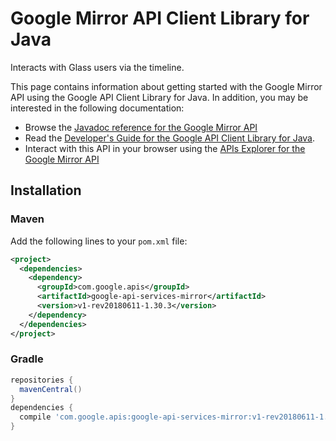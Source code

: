 # Google Mirror API Client Library for Java

Interacts with Glass users via the timeline.

This page contains information about getting started with the Google Mirror API
using the Google API Client Library for Java. In addition, you may be interested
in the following documentation:

* Browse the [Javadoc reference for the Google Mirror API][javadoc]
* Read the [Developer's Guide for the Google API Client Library for Java][google-api-client].
* Interact with this API in your browser using the [APIs Explorer for the Google Mirror API][api-explorer]

## Installation

### Maven

Add the following lines to your `pom.xml` file:

```xml
<project>
  <dependencies>
    <dependency>
      <groupId>com.google.apis</groupId>
      <artifactId>google-api-services-mirror</artifactId>
      <version>v1-rev20180611-1.30.3</version>
    </dependency>
  </dependencies>
</project>
```

### Gradle

```gradle
repositories {
  mavenCentral()
}
dependencies {
  compile 'com.google.apis:google-api-services-mirror:v1-rev20180611-1.30.3'
}
```

[javadoc]: https://googleapis.dev/java/google-api-services-mirror/latest/index.html
[google-api-client]: https://github.com/googleapis/google-api-java-client/
[api-explorer]: https://developers.google.com/apis-explorer/#p/mirror/v1/
